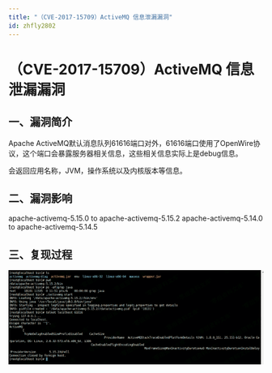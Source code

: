 ```yaml
---
title: "（CVE-2017-15709）ActiveMQ 信息泄漏漏洞"
id: zhfly2802
---
```


# （CVE-2017-15709）ActiveMQ 信息泄漏漏洞

## 一、漏洞简介

Apache ActiveMQ默认消息队列61616端口对外，61616端口使用了OpenWire协议，这个端口会暴露服务器相关信息，这些相关信息实际上是debug信息。

会返回应用名称，JVM，操作系统以及内核版本等信息。

## 二、漏洞影响

apache-activemq-5.15.0 to apache-activemq-5.15.2
apache-activemq-5.14.0 to apache-activemq-5.14.5

## 三、复现过程

![image](../img/6bc8c0a66369e073e53af2e8bc49a6da.png)